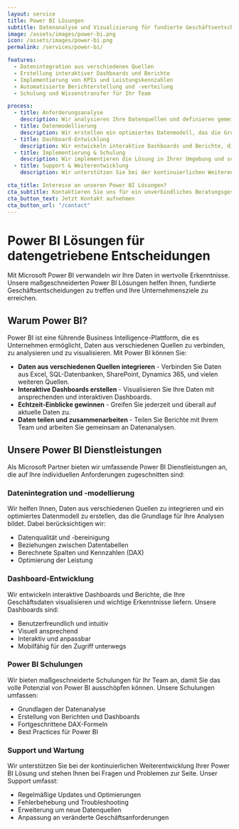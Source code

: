 ```yaml
---
layout: service
title: Power BI Lösungen
subtitle: Datenanalyse und Visualisierung für fundierte Geschäftsentscheidungen
image: /assets/images/power-bi.png
icon: /assets/images/power-bi.png
permalink: /services/power-bi/

features:
  - Datenintegration aus verschiedenen Quellen
  - Erstellung interaktiver Dashboards und Berichte
  - Implementierung von KPIs und Leistungskennzahlen
  - Automatisierte Berichterstellung und -verteilung
  - Schulung und Wissenstransfer für Ihr Team

process:
  - title: Anforderungsanalyse
    description: Wir analysieren Ihre Datenquellen und definieren gemeinsam die Anforderungen an Ihre Power BI Lösung.
  - title: Datenmodellierung
    description: Wir erstellen ein optimiertes Datenmodell, das die Grundlage für Ihre Analysen bildet.
  - title: Dashboard-Entwicklung
    description: Wir entwickeln interaktive Dashboards und Berichte, die Ihre Geschäftsdaten visualisieren.
  - title: Implementierung & Schulung
    description: Wir implementieren die Lösung in Ihrer Umgebung und schulen Ihr Team in der Nutzung.
  - title: Support & Weiterentwicklung
    description: Wir unterstützen Sie bei der kontinuierlichen Weiterentwicklung Ihrer Power BI Lösung.

cta_title: Interesse an unseren Power BI Lösungen?
cta_subtitle: Kontaktieren Sie uns für ein unverbindliches Beratungsgespräch und erfahren Sie, wie wir Ihr Unternehmen mit Power BI unterstützen können.
cta_button_text: Jetzt Kontakt aufnehmen
cta_button_url: "/contact"
---
```


# Power BI Lösungen für datengetriebene Entscheidungen

Mit Microsoft Power BI verwandeln wir Ihre Daten in wertvolle Erkenntnisse. Unsere maßgeschneiderten Power BI Lösungen helfen Ihnen, fundierte Geschäftsentscheidungen zu treffen und Ihre Unternehmensziele zu erreichen.

## Warum Power BI?

Power BI ist eine führende Business Intelligence-Plattform, die es Unternehmen ermöglicht, Daten aus verschiedenen Quellen zu verbinden, zu analysieren und zu visualisieren. Mit Power BI können Sie:

- **Daten aus verschiedenen Quellen integrieren** - Verbinden Sie Daten aus Excel, SQL-Datenbanken, SharePoint, Dynamics 365, und vielen weiteren Quellen.
- **Interaktive Dashboards erstellen** - Visualisieren Sie Ihre Daten mit ansprechenden und interaktiven Dashboards.
- **Echtzeit-Einblicke gewinnen** - Greifen Sie jederzeit und überall auf aktuelle Daten zu.
- **Daten teilen und zusammenarbeiten** - Teilen Sie Berichte mit Ihrem Team und arbeiten Sie gemeinsam an Datenanalysen.

## Unsere Power BI Dienstleistungen

Als Microsoft Partner bieten wir umfassende Power BI Dienstleistungen an, die auf Ihre individuellen Anforderungen zugeschnitten sind:

### Datenintegration und -modellierung

Wir helfen Ihnen, Daten aus verschiedenen Quellen zu integrieren und ein optimiertes Datenmodell zu erstellen, das die Grundlage für Ihre Analysen bildet. Dabei berücksichtigen wir:

- Datenqualität und -bereinigung
- Beziehungen zwischen Datentabellen
- Berechnete Spalten und Kennzahlen (DAX)
- Optimierung der Leistung

### Dashboard-Entwicklung

Wir entwickeln interaktive Dashboards und Berichte, die Ihre Geschäftsdaten visualisieren und wichtige Erkenntnisse liefern. Unsere Dashboards sind:

- Benutzerfreundlich und intuitiv
- Visuell ansprechend
- Interaktiv und anpassbar
- Mobilfähig für den Zugriff unterwegs

### Power BI Schulungen

Wir bieten maßgeschneiderte Schulungen für Ihr Team an, damit Sie das volle Potenzial von Power BI ausschöpfen können. Unsere Schulungen umfassen:

- Grundlagen der Datenanalyse
- Erstellung von Berichten und Dashboards
- Fortgeschrittene DAX-Formeln
- Best Practices für Power BI

### Support und Wartung

Wir unterstützen Sie bei der kontinuierlichen Weiterentwicklung Ihrer Power BI Lösung und stehen Ihnen bei Fragen und Problemen zur Seite. Unser Support umfasst:

- Regelmäßige Updates und Optimierungen
- Fehlerbehebung und Troubleshooting
- Erweiterung um neue Datenquellen
- Anpassung an veränderte Geschäftsanforderungen

